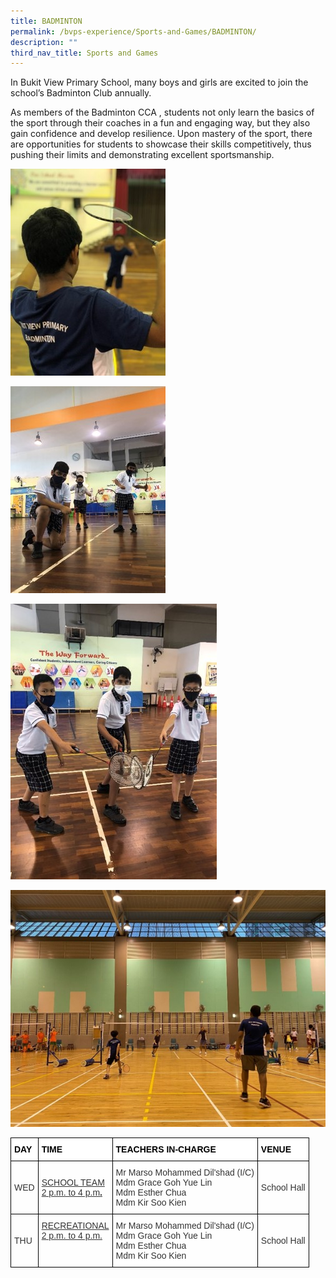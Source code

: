 ```yaml
---
title: BADMINTON
permalink: /bvps-experience/Sports-and-Games/BADMINTON/
description: ""
third_nav_title: Sports and Games
---
```

In Bukit View Primary School, many boys and girls are excited to join the school’s Badminton Club annually.

  

As members of the Badminton CCA , students not only learn the basics of the sport through their coaches in a fun and engaging way, but they also gain confidence and develop resilience. Upon mastery of the sport, there are opportunities for students to showcase their skills competitively, thus pushing their limits and demonstrating excellent sportsmanship.

![](/images/BVPS%20Experience/Co%20Curricular%20Activities/Sports%20&%20Games/BADMINTON/B1.jpg)

![](/images/BVPS%20Experience/Co%20Curricular%20Activities/Sports%20&%20Games/BADMINTON/B2.jpg)

![](/images/BVPS%20Experience/Co%20Curricular%20Activities/Sports%20&%20Games/BADMINTON/B3.jpg)

![](/images/BVPS%20Experience/Co%20Curricular%20Activities/Sports%20&%20Games/BADMINTON/B4.jpg)

<style type="text/css">
.tg  {border-collapse:collapse;border-spacing:0;}
.tg td{border-color:black;border-style:solid;border-width:1px;font-family:Arial, sans-serif;font-size:14px;
  overflow:hidden;padding:10px 5px;word-break:normal;}
.tg th{border-color:black;border-style:solid;border-width:1px;font-family:Arial, sans-serif;font-size:14px;
  font-weight:normal;overflow:hidden;padding:10px 5px;word-break:normal;}
.tg .tg-t8hx{background-color:rgba(255, 255, 255, 0.6);color:#333;text-align:left;text-decoration:underline;vertical-align:top}
.tg .tg-1b5h{background-color:rgba(255, 255, 255, 0.6);color:#333;text-align:left;vertical-align:middle}
.tg .tg-669n{background-color:rgba(255, 255, 255, 0.6);color:#333;text-align:left;text-decoration:underline;vertical-align:middle}
.tg .tg-bx9b{background-color:#ffffff;color:#000000;font-weight:bold;text-align:left;vertical-align:middle}
</style>
<table class="tg">
<thead>
  <tr>
    <th class="tg-bx9b">DAY</th>
    <th class="tg-bx9b">TIME</th>
    <th class="tg-bx9b">TEACHERS IN-CHARGE</th>
    <th class="tg-bx9b">VENUE</th>
  </tr>
</thead>
<tbody>
  <tr>
    <td class="tg-1b5h"> WED</td>
    <td class="tg-669n"> SCHOOL TEAM<br><span style="font-weight:normal">2 p.m. to 4 p.m</span><span style="font-weight:600;color:#333">.</span></td>
    <td class="tg-1b5h">Mr Marso Mohammed Dil'shad  (I/C)<br>Mdm Grace Goh Yue Lin<br>Mdm Esther Chua<br>Mdm Kir Soo Kien</td>
    <td class="tg-1b5h"> School Hall</td>
  </tr>
  <tr>
    <td class="tg-1b5h"> THU</td>
    <td class="tg-t8hx">RECREATIONAL<br>2 p.m. to 4 p.m.</td>
    <td class="tg-1b5h">Mr Marso Mohammed Dil'shad  (I/C)<br>Mdm Grace Goh Yue Lin<br>Mdm Esther Chua<br>Mdm Kir Soo Kien<br></td>
    <td class="tg-1b5h"> School Hall</td>
  </tr>
</tbody>
</table>